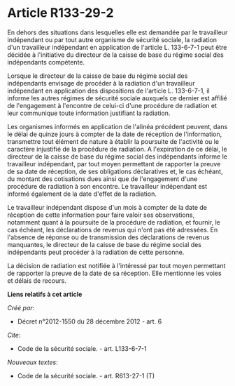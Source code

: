 # Article R133-29-2

En dehors des situations dans lesquelles elle est demandée par le travailleur indépendant ou par tout autre organisme de
sécurité sociale, la radiation d'un travailleur indépendant en application de l'article L. 133-6-7-1 peut être décidée à
l'initiative du directeur de la caisse de base du régime social des indépendants compétente. 

Lorsque le directeur de la caisse de base du régime social des indépendants envisage de procéder à la radiation d'un
travailleur indépendant en application des dispositions de l'article L. 133-6-7-1, il informe les autres régimes de sécurité
sociale auxquels ce dernier est affilié de l'engagement à l'encontre de celui-ci d'une procédure de radiation et leur
communique toute information justifiant la radiation. 

Les organismes informés en application de l'alinéa précédent peuvent, dans le délai de quinze jours à compter de la date de
réception de l'information, transmettre tout élément de nature à établir la poursuite de l'activité ou le caractère
injustifié de la procédure de radiation. A l'expiration de ce délai, le directeur de la caisse de base du régime social des
indépendants informe le travailleur indépendant, par tout moyen permettant de rapporter la preuve de sa date de réception, de
ses obligations déclaratives et, le cas échéant, du montant des cotisations dues ainsi que de l'engagement d'une procédure de
radiation à son encontre. Le travailleur indépendant est informé également de la date d'effet de la radiation. 

Le travailleur indépendant dispose d'un mois à compter de la date de réception de cette information pour faire valoir ses
observations, notamment quant à la poursuite de la procédure de radiation, et fournir, le cas échéant, les déclarations de
revenus qui n'ont pas été adressées. En l'absence de réponse ou de transmission des déclarations de revenus manquantes, le
directeur de la caisse de base du régime social des indépendants peut procéder à la radiation de cette personne. 

La décision de radiation est notifiée à l'intéressé par tout moyen permettant de rapporter la preuve de la date de sa
réception. Elle mentionne les voies et délais de recours.

**Liens relatifs à cet article**

_Créé par_:

  - Décret n°2012-1550 du 28 décembre 2012 - art. 6

_Cite_:

  - Code de la sécurité sociale. - art. L133-6-7-1

_Nouveaux textes_:

  - Code de la sécurité sociale. - art. R613-27-1 (T)
